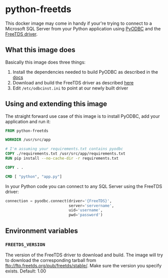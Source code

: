 # python-freetds

This docker image may come in handy if your're trying to connect to a Microsoft SQL Server from your Python application using [PyODBC](https://github.com/mkleehammer/pyodbc) and the [FreeTDS driver](http://www.freetds.org/).

## What this image does
Basically this image does three things:
1. Install the dependencies needed to build PyODBC as described in the [docs](https://github.com/mkleehammer/pyodbc/wiki/Install#installing-on-linux)
2. Download and build the FreeTDS driver as described [here](http://www.freetds.org/userguide/config.htm)
3. Edit `/etc/odbcinst.ini` to point at our newly built driver

## Using and extending this image
The straight forward use case of this image is to install PyODBC, add your application and run it:

````dockerfile
FROM python-freetds

WORKDIR /usr/src/app

# I'm assuming your requirements.txt contains pyodbc
COPY ./requirements.txt /usr/src/app/requirements.txt
RUN pip install --no-cache-dir -r requirements.txt

COPY . .

CMD [ "python", "app.py"]
````

In your Python code you can connect to any SQL Server using the FreeTDS driver:

````python
connection = pyodbc.connect(driver='{FreeTDS}',
                            server='servername',
                            uid='username',
                            pwd='password')
````

## Environment variables

### ``FREETDS_VERSION``
 The version of the FreeTDS driver to download and build. The image will try to download the corresponding tarball from ftp://ftp.freetds.org/pub/freetds/stable/. Make sure the version you specify exists. Default: 1.00

